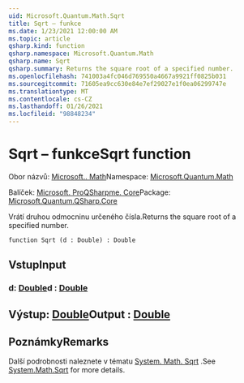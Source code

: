 ```yaml
---
uid: Microsoft.Quantum.Math.Sqrt
title: Sqrt – funkce
ms.date: 1/23/2021 12:00:00 AM
ms.topic: article
qsharp.kind: function
qsharp.namespace: Microsoft.Quantum.Math
qsharp.name: Sqrt
qsharp.summary: Returns the square root of a specified number.
ms.openlocfilehash: 741003a4fc046d769550a4667a9921ff0825b031
ms.sourcegitcommit: 71605ea9cc630e84e7ef29027e1f0ea06299747e
ms.translationtype: MT
ms.contentlocale: cs-CZ
ms.lasthandoff: 01/26/2021
ms.locfileid: "98848234"
---
```

# <a name="sqrt-function"></a><span data-ttu-id="15cb4-102">Sqrt – funkce</span><span class="sxs-lookup"><span data-stu-id="15cb4-102">Sqrt function</span></span>

<span data-ttu-id="15cb4-103">Obor názvů: [Microsoft.. Math](xref:Microsoft.Quantum.Math)</span><span class="sxs-lookup"><span data-stu-id="15cb4-103">Namespace: [Microsoft.Quantum.Math](xref:Microsoft.Quantum.Math)</span></span>

<span data-ttu-id="15cb4-104">Balíček: [Microsoft. ProQSharpme. Core](https://nuget.org/packages/Microsoft.Quantum.QSharp.Core)</span><span class="sxs-lookup"><span data-stu-id="15cb4-104">Package: [Microsoft.Quantum.QSharp.Core](https://nuget.org/packages/Microsoft.Quantum.QSharp.Core)</span></span>


<span data-ttu-id="15cb4-105">Vrátí druhou odmocninu určeného čísla.</span><span class="sxs-lookup"><span data-stu-id="15cb4-105">Returns the square root of a specified number.</span></span>

```qsharp
function Sqrt (d : Double) : Double
```


## <a name="input"></a><span data-ttu-id="15cb4-106">Vstup</span><span class="sxs-lookup"><span data-stu-id="15cb4-106">Input</span></span>

### <a name="d--double"></a><span data-ttu-id="15cb4-107">d: [Double](xref:microsoft.quantum.lang-ref.double)</span><span class="sxs-lookup"><span data-stu-id="15cb4-107">d : [Double](xref:microsoft.quantum.lang-ref.double)</span></span>





## <a name="output--double"></a><span data-ttu-id="15cb4-108">Výstup: [Double](xref:microsoft.quantum.lang-ref.double)</span><span class="sxs-lookup"><span data-stu-id="15cb4-108">Output : [Double](xref:microsoft.quantum.lang-ref.double)</span></span>



## <a name="remarks"></a><span data-ttu-id="15cb4-109">Poznámky</span><span class="sxs-lookup"><span data-stu-id="15cb4-109">Remarks</span></span>

<span data-ttu-id="15cb4-110">Další podrobnosti naleznete v tématu [System. Math. Sqrt](https://docs.microsoft.com/dotnet/api/system.math.sqrt) .</span><span class="sxs-lookup"><span data-stu-id="15cb4-110">See [System.Math.Sqrt](https://docs.microsoft.com/dotnet/api/system.math.sqrt) for more details.</span></span>